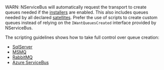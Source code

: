
WARN: NServiceBus will automatically request the transport to create queues needed if the [installers](/nservicebus/operations/installers.md) are enabled. This also includes queues needed by all declared [satellites](/nservicebus/satellites). Prefer the use of scripts to create custom queues instead of relying on the `IWantQueuesCreated` interface provided by NServiceBus.

The scripting guidelines shows how to take full control over queue creation:

 * [SqlServer](/nservicebus/sqlserver/operations-scripting.md#create-queues)
 * [MSMQ](/nservicebus/msmq/operations-scripting.md#create-queues)
 * [RabbitMQ](/nservicebus/rabbitmq/operations-scripting.md#create-queues)
 * [Azure ServiceBus](/nservicebus/azure-service-bus/operational-scripting.md)
